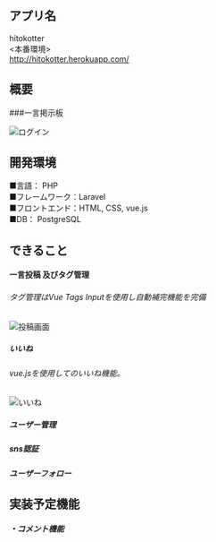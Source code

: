 ## アプリ名

hitokotter<br>
<本番環境><br>
http://hitokotter.herokuapp.com/
<br>
## 概要
###一言掲示板

![ログイン](https://user-images.githubusercontent.com/63763161/97005779-e1e46580-1579-11eb-8f74-db9c23612c5d.gif)
## 開発環境
■言語： PHP　<br>
■フレームワーク：Laravel<br>
■フロントエンド：HTML, CSS, vue.js<br>
■DB： PostgreSQL<br>

## できること
#### 一言投稿 及びタグ管理<br>
######  タグ管理はVue Tags Inputを使用し自動補完機能を完備
![投稿画面](https://user-images.githubusercontent.com/63763161/97006996-aa76b880-157b-11eb-89b4-59c01fc77372.gif)
##### いいね <br>
######  vue.jsを使用してのいいね機能。
![いいね](https://user-images.githubusercontent.com/63763161/97007984-30dfca00-157d-11eb-8ef3-ce04dee13f2b.gif)
##### ユーザー管理 <br>
##### sns認証 <br>
##### ユーザーフォロー <br>


## 実装予定機能
##### ・コメント機能


